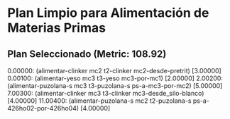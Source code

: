 # Plan Limpio para Alimentación de Materias Primas

## Plan Seleccionado (Metric: 108.92)

0.00000: (alimentar-clinker mc2 t2-clinker mc2-desde-pretrit) [3.00000]
0.00100: (alimentar-yeso mc3 t3-yeso mc3-por-mc1) [2.00000]
2.00200: (alimentar-puzolana-s mc3 t3-puzolana-s ps-a-mc3-por-mc2) [5.00000]
7.00300: (alimentar-clinker mc3 t3-clinker mc3-desde_silo-blanco) [4.00000]
11.00400: (alimentar-puzolana-s mc2 t2-puzolana-s ps-a-426ho02-por-426ho04) [4.00000]